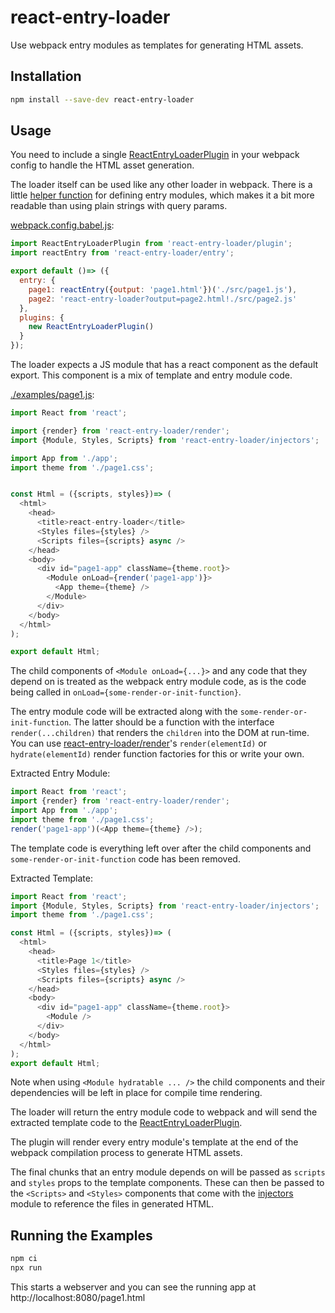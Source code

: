 # react-entry-loader

Use webpack entry modules as templates for generating HTML assets.


## Installation

```bash
npm install --save-dev react-entry-loader
```


## Usage

You need to include a single [ReactEntryLoaderPlugin](./src/plugin.js) in your
webpack config to handle the HTML asset generation.

The loader itself can be used like any other loader in webpack.
There is a little [helper function](./src/entry.js) for defining entry modules,
which makes it a bit more readable than using plain strings with query params.


[webpack.config.babel.js](./examples/webpack.config.babel.js):
```js
import ReactEntryLoaderPlugin from 'react-entry-loader/plugin';
import reactEntry from 'react-entry-loader/entry';

export default ()=> ({
  entry: {
    page1: reactEntry({output: 'page1.html'})('./src/page1.js'),
    page2: 'react-entry-loader?output=page2.html!./src/page2.js'
  },
  plugins: {
    new ReactEntryLoaderPlugin()
  }
});
```

The loader expects a JS module that has a react component as the default export.
This component is a mix of template and entry module code.

[./examples/page1.js](./examples/page1.js):
```js
import React from 'react';

import {render} from 'react-entry-loader/render';
import {Module, Styles, Scripts} from 'react-entry-loader/injectors';

import App from './app';
import theme from './page1.css';


const Html = ({scripts, styles})=> (
  <html>
    <head>
      <title>react-entry-loader</title>
      <Styles files={styles} />
      <Scripts files={scripts} async />
    </head>
    <body>
      <div id="page1-app" className={theme.root}>
        <Module onLoad={render('page1-app')}>
          <App theme={theme} />
        </Module>
      </div>
    </body>
  </html>
);

export default Html;
```

The child components of `<Module onLoad={...}>` and any code that they depend on
is treated as the webpack entry module code, as is the code being called in `onLoad={some-render-or-init-function}`.

The entry module code will be extracted along with the `some-render-or-init-function`.
The latter should be a function with the interface `render(...children)` that
renders the `children` into the DOM at run-time.
You can use [react-entry-loader/render](./src/render)'s `render(elementId)` or `hydrate(elementId)` render function factories for this or write your own.

Extracted Entry Module:
```js
import React from 'react';
import {render} from 'react-entry-loader/render';
import App from './app';
import theme from './page1.css';
render('page1-app')(<App theme={theme} />);
```

The template code is everything left over after the child components and `some-render-or-init-function` code has been removed.


Extracted Template:
```js
import React from 'react';
import {Module, Styles, Scripts} from 'react-entry-loader/injectors';
import theme from './page1.css';

const Html = ({scripts, styles})=> (
  <html>
    <head>
      <title>Page 1</title>
      <Styles files={styles} />
      <Scripts files={scripts} async />
    </head>
    <body>
      <div id="page1-app" className={theme.root}>
        <Module />
      </div>
    </body>
  </html>
);
export default Html;
```

Note when using `<Module hydratable ... />` the child components and their
dependencies will be left in place for compile time rendering.

The loader will return the entry module code to webpack and will
send the extracted template code to the [ReactEntryLoaderPlugin](./src/plugin.js).

The plugin will render every entry module's template at the end of
the webpack compilation process to generate HTML assets.

The final chunks that an entry module depends on will be passed as
`scripts` and `styles` props to the template components.
These can then be passed to the `<Scripts>` and `<Styles>` components that come
with the [injectors](./src/injectors) module to reference the files in generated HTML.


## Running the Examples

```bash
npm ci
npx run
```

This starts a webserver and you can see the running app at http://localhost:8080/page1.html

